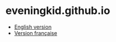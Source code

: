 # eveningkid.github.io

- [English version](//eveningkid.github.io)
- [Version française](//eveningkid.github.io/index-fr.html)
